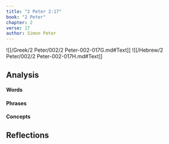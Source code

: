 ```yaml
---
title: "2 Peter 2:17"
book: "2 Peter"
chapter: 2
verse: 17
author: Simon Peter
---
```

![[/Greek/2 Peter/002/2 Peter-002-017G.md#Text]]
![[/Hebrew/2 Peter/002/2 Peter-002-017H.md#Text]]

## Analysis

#### Words

#### Phrases

#### Concepts

## Reflections
